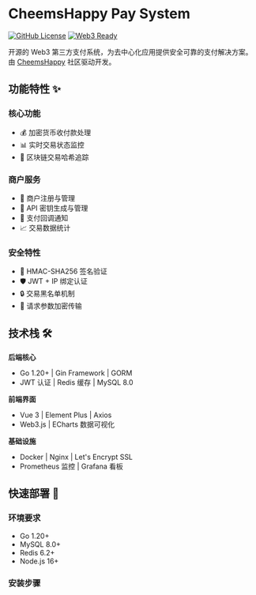 # CheemsHappy Pay System

[![GitHub License](https://img.shields.io/github/license/CheemsHappyCoin/Pay)](https://github.com/CheemsHappyCoin/Pay/blob/main/LICENSE)
[![Web3 Ready](https://img.shields.io/badge/web3-ready-blue.svg)](https://pump.fun/coin/GshQsatxGANKbR4HAZE96HruyqoVvHnsktJWWLzXpump)

开源的 Web3 第三方支付系统，为去中心化应用提供安全可靠的支付解决方案。由 [CheemsHappy](https://pump.fun/coin/GshQsatxGANKbR4HAZE96HruyqoVvHnsktJWWLzXpump) 社区驱动开发。

## 功能特性 ✨

### 核心功能

- 💰 加密货币收付款处理
- 📊 实时交易状态监控
- 🔗 区块链交易哈希追踪

### 商户服务

- 🛒 商户注册与管理
- 🔑 API 密钥生成与管理
- 📩 支付回调通知
- 📈 交易数据统计

### 安全特性

- 🔐 HMAC-SHA256 签名验证
- 🛡️ JWT + IP 绑定认证
- 🔒 交易黑名单机制
- 📡 请求参数加密传输

## 技术栈 🛠️

**后端核心**

- Go 1.20+ | Gin Framework | GORM
- JWT 认证 | Redis 缓存 | MySQL 8.0

**前端界面**

- Vue 3 | Element Plus | Axios
- Web3.js | ECharts 数据可视化

**基础设施**

- Docker | Nginx | Let's Encrypt SSL
- Prometheus 监控 | Grafana 看板

## 快速部署 🚀

### 环境要求

- Go 1.20+
- MySQL 8.0+
- Redis 6.2+
- Node.js 16+

### 安装步骤
